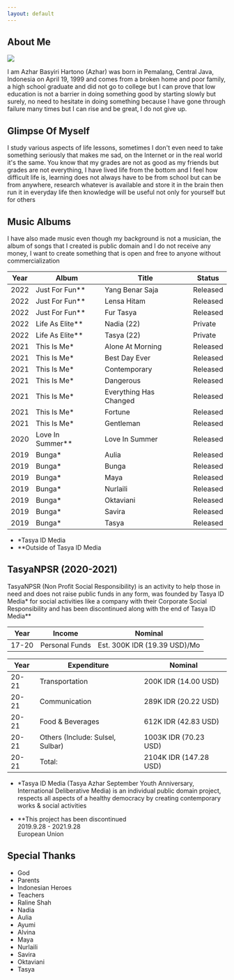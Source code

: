```yaml
---
layout: default
---
```


## About Me

<img class="profile-picture" src="/azhar.jpg">

I am Azhar Basyiri Hartono (Azhar) was born in Pemalang, Central Java, Indonesia on April 19, 1999 and comes from a broken home and poor family, a high school graduate and did not go to college but I can prove that low education is not a barrier in doing something good by starting slowly but surely, no need to hesitate in doing something because I have gone through failure many times but I can rise and be great, I do not give up.

## Glimpse Of Myself

I study various aspects of life lessons, sometimes I don't even need to take something seriously that makes me sad, on the Internet or in the real world it's the same. You know that my grades are not as good as my friends but grades are not everything, I have lived life from the bottom and I feel how difficult life is, learning does not always have to be from school but can be from anywhere, research whatever is available and store it in the brain then run it in everyday life then knowledge will be useful not only for yourself but for others

## Music Albums

I have also made music even though my background is not a musician, the album of songs that I created is public domain and I do not receive any money, I want to create something that is open and free to anyone without commercialization


Year | Album           | Title                  | Status
-----|-----------------|------------------------|----------
2022 | Just For Fun**  | Yang Benar Saja        | Released
2022 | Just For Fun**  | Lensa Hitam            | Released
2022 | Just For Fun**  | Fur Tasya              | Released
2022 | Life As Elite** | Nadia (22)             | Private
2022 | Life As Elite** | Tasya (22)             | Private
2021 | This Is Me*     | Alone At Morning       | Released
2021 | This Is Me*     | Best Day Ever          | Released
2021 | This Is Me*     | Contemporary           | Released
2021 | This Is Me*     | Dangerous              | Released
2021 | This Is Me*     | Everything Has Changed | Released
2021 | This Is Me*     | Fortune                | Released
2021 | This Is Me*     | Gentleman              | Released
2020 | Love In Summer**| Love In Summer         | Released
2019 | Bunga*          | Aulia                  | Released
2019 | Bunga*          | Bunga                  | Released
2019 | Bunga*          | Maya                   | Released
2019 | Bunga*          | Nurlaili               | Released
2019 | Bunga*          | Oktaviani              | Released
2019 | Bunga*          | Savira                 | Released
2019 | Bunga*          | Tasya                  | Released

* *Tasya ID Media<br>
* **Outside of Tasya ID Media


## TasyaNPSR (2020-2021)
TasyaNPSR (Non Profit Social Responsibility) is an activity to help those in need and does not raise public funds in any form, was founded by Tasya ID Media* for social activities like a company with their Corporate Social Responsibility and has been discontinued along with the end of Tasya ID Media**

Year  | Income         | Nominal
------|----------------|------------------------------------------
17-20 | Personal Funds |  Est. 300K IDR (19.39 USD)/Mo

Year  | Expenditure                      | Nominal
------|----------------------------------|------------------------
20-21 | Transportation                   | 200K IDR (14.00 USD) 
20-21 | Communication                    | 289K IDR (20.22 USD)
20-21 | Food & Beverages                 | 612K IDR (42.83 USD) 
20-21 | Others (Include: Sulsel, Sulbar) | 1003K IDR (70.23 USD)
20-21 | Total:                           | 2104K IDR (147.28 USD) 

* *Tasya ID Media (Tasya Azhar September Youth Anniversary, International Deliberative Media) is an individual public domain project, respects all aspects of a healthy democracy by creating contemporary works & social activities<br>

* **This project has been discontinued
<br>2019.9.28 - 2021.9.28
<br>European Union

## Special Thanks

* God
* Parents
* Indonesian Heroes
* Teachers
* Raline Shah
* Nadia
* Aulia
* Ayumi
* Alvina
* Maya
* Nurlaili
* Savira
* Oktaviani
* Tasya 
